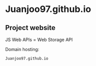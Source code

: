 # Juanjoo97.github.io
## Project website
JS Web APIs = Web Storage API

Domain hosting:
```
Juanjoo97.github.io
```
